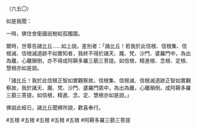 （六五〇）

如是我聞：

一時，佛住舍衛國祇樹給孤獨園。

爾時，世尊告諸比丘……如上說。差別者：「諸比丘！若我於此信根、信根集、信根滅、信根滅道跡不如實知者，我終不得於諸天、魔、梵、沙門、婆羅門中，為出為離，心離顛倒，亦不得成阿耨多羅三藐三菩提。如信根，精進根、念根、定根、慧根亦如是說。

「諸比丘！我於此信根正智如實觀察故，信根集、信根滅、信根滅道跡正智如實觀察故，我於諸天、魔、梵、沙門、婆羅門眾中，為出為離，心離顛倒，成阿耨多羅三藐三菩提。如信根，精進、念、定、慧根亦如是說。」

佛說此經已，諸比丘聞佛所說，歡喜奉行。



#五根
#五根
#五根
#五根
#五根
#阿耨多羅三藐三菩提
